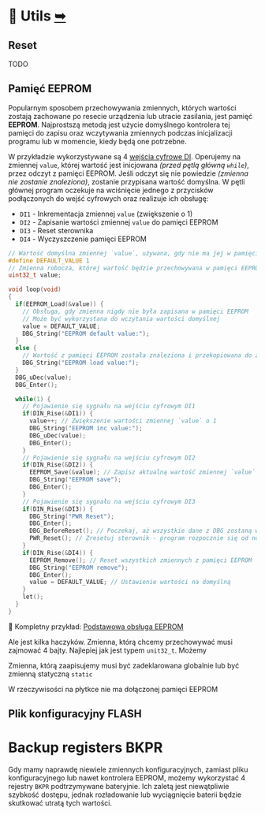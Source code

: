 # 🧰 Utils [➥](../readme.md)

## Reset

TODO

## Pamięć EEPROM

Popularnym sposobem przechowywania zmiennych, których wartości zostają zachowane po resecie urządzenia lub utracie zasilania, jest pamięć **EEPROM**. Najprostszą metodą jest użycie domyślnego kontrolera tej pamięci do zapisu oraz wczytywania zmiennych podczas inicjalizacji programu lub w momencie, kiedy będą one potrzebne.

W przykładzie wykorzystywane są 4 [wejścia cyfrowe DI](./guide-io.md#%EF%B8%8F-wejścia-cyfrowe-di). Operujemy na zmiennej `value`, której wartość jest inicjowana _(przed pętlą główną `while`)_, przez odczyt z pamięci EEPROM. Jeśli odczyt się nie powiedzie _(zmienna nie zostanie znaleziona)_, zostanie przypisana wartość domyślna. W pętli głównej program oczekuje na wciśnięcie jednego z przycisków podłączonych do wejść cyfrowych oraz realizuje ich obsługę:

- `DI1` - Inkrementacja zmiennej `value` (zwiększenie o 1)
- `DI2` - Zapisanie wartości zmiennej `value` do pamięci EEPROM
- `DI3` - Reset sterownika
- `DI4` - Wyczyszczenie pamięci EEPROM

```c
// Wartość domyślna zmiennej `value`, używana, gdy nie ma jej w pamięci EEPROM
#define DEFAULT_VALUE 1
// Zmienna robocza, której wartość będzie przechowywana w pamięci EEPROM
uint32_t value;

void loop(void)
{
  if(EEPROM_Load(&value)) {
    // Obsługa, gdy zmienna nigdy nie była zapisana w pamięci EEPROM
    // Może być wykorzystana do wczytania wartości domyślnej
    value = DEFAULT_VALUE;
    DBG_String("EEPROM default value:");
  }
  else {
    // Wartość z pamięci EEPROM została znaleziona i przekopiowana do zmiennej `value`
    DBG_String("EEPROM load value:");
  }
  DBG_uDec(value);
  DBG_Enter();

  while(1) {
    // Pojawienie się sygnału na wejściu cyfrowym DI1
    if(DIN_Rise(&DI1)) {
      value++; // Zwiększenie wartości zmiennej `value` o 1
      DBG_String("EEPROM inc value:");
      DBG_uDec(value);
      DBG_Enter();
    }
    // Pojawienie się sygnału na wejściu cyfrowym DI2
    if(DIN_Rise(&DI2)) {
      EEPROM_Save(&value); // Zapisz aktualną wartość zmiennej `value` w pamięci EEPROM
      DBG_String("EEPROM save");
      DBG_Enter();
    }
    // Pojawienie się sygnału na wejściu cyfrowym DI3
    if(DIN_Rise(&DI3)) {
      DBG_String("PWR Reset");
      DBG_Enter();
      DBG_BeforeReset(); // Poczekaj, aż wszystkie dane z DBG zostaną wysłane
      PWR_Reset(); // Zresetuj sterownik - program rozpocznie się od nowa
    }
    if(DIN_Rise(&DI4)) {
      EEPROM_Remove(); // Reset wszystkich zmiennych z pamięci EEPROM
      DBG_String("EEPROM remove");
      DBG_Enter();
      value = DEFAULT_VALUE; // Ustawienie wartości na domyślną
    }
    let();
  }
}
```

🚀 Kompletny przykład: [Podstawowa obsługa EEPROM](./example/utils/eeprom-basic.c)

Ale jest kilka haczyków. Zmienna, którą chcemy przechowywać musi zajmować 4 bajty. Najlepiej jak jest typem `unit32_t`.
Możemy 


Zmienna, którą zaapisujemy musi być zadeklarowana globalnie lub być zmienną statyczną `static`






W rzeczywisości na płytkce nie ma dołączonej pamięci EEPROM





## Plik konfiguracyjny FLASH




# Backup registers BKPR

Gdy mamy naprawdę niewiele zmiennych konfiguracyjnych, zamiast pliku konfiguracyjnego lub nawet kontrolera EEPROM, możemy wykorzystać 4 rejestry `BKPR` podtrzymywane bateryjnie. Ich zaletą jest niewątpliwie szybkość dostępu, jednak rozładowanie lub wyciągnięcie baterii będzie skutkować utratą tych wartości.